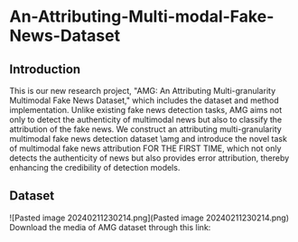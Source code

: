 # An-Attributing-Multi-modal-Fake-News-Dataset

## Introduction
This is our new research project, "AMG: An Attributing Multi-granularity Multimodal Fake News Dataset," which includes the dataset and method implementation. Unlike existing fake news detection tasks, AMG aims not only to detect the authenticity of multimodal news but also to classify the attribution of the fake news. We construct an attributing multi-granularity multimodal fake news detection dataset \amg and introduce the novel task of multimodal fake news attribution FOR THE FIRST TIME, which not only detects the authenticity of news but also provides error attribution, thereby enhancing the credibility of detection models.

## Dataset
![Pasted image 20240211230214.png](Pasted image 20240211230214.png)
Download the media of AMG dataset through this link:
